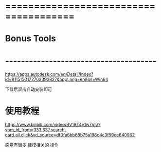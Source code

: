 

# ====================================== #
#        Bonus Tools
# -------------------------------------- #

https://apps.autodesk.com/en/Detail/Index?id=8115150172702393827&appLang=en&os=Win64

下载后双击自动安装即可


# 使用教程
https://www.bilibili.com/video/BV19T4y1w7Vs/?spm_id_from=333.337.search-card.all.click&vd_source=df0fa6bb68b75a198c4c3f59ce640962


感觉有很多 建模相关的 操作




























